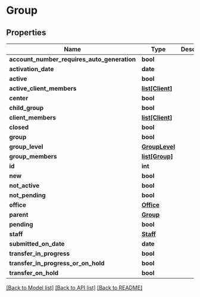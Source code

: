# Group

## Properties
Name | Type | Description | Notes
------------ | ------------- | ------------- | -------------
**account_number_requires_auto_generation** | **bool** |  | [optional] 
**activation_date** | **date** |  | [optional] 
**active** | **bool** |  | [optional] 
**active_client_members** | [**list[Client]**](Client.md) |  | [optional] 
**center** | **bool** |  | [optional] 
**child_group** | **bool** |  | [optional] 
**client_members** | [**list[Client]**](Client.md) |  | [optional] 
**closed** | **bool** |  | [optional] 
**group** | **bool** |  | [optional] 
**group_level** | [**GroupLevel**](GroupLevel.md) |  | [optional] 
**group_members** | [**list[Group]**](Group.md) |  | [optional] 
**id** | **int** |  | [optional] 
**new** | **bool** |  | [optional] 
**not_active** | **bool** |  | [optional] 
**not_pending** | **bool** |  | [optional] 
**office** | [**Office**](Office.md) |  | [optional] 
**parent** | [**Group**](Group.md) |  | [optional] 
**pending** | **bool** |  | [optional] 
**staff** | [**Staff**](Staff.md) |  | [optional] 
**submitted_on_date** | **date** |  | [optional] 
**transfer_in_progress** | **bool** |  | [optional] 
**transfer_in_progress_or_on_hold** | **bool** |  | [optional] 
**transfer_on_hold** | **bool** |  | [optional] 

[[Back to Model list]](../README.md#documentation-for-models) [[Back to API list]](../README.md#documentation-for-api-endpoints) [[Back to README]](../README.md)

